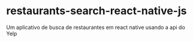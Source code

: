 # restaurants-search-react-native-js
Um aplicativo de busca de restaurantes em react native usando a api do Yelp
